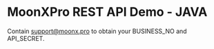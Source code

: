 # MoonXPro REST API Demo - JAVA

Contain support@moonx.pro to obtain your BUSINESS_NO and API_SECRET.
